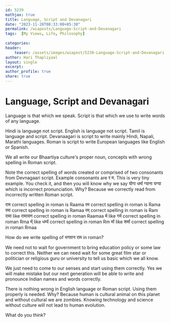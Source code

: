 ```yaml
---        
id: 5239        
mathjax: true        
title: Language, Script and Devanagari          
date: "2023-11-28T08:33:00+05:30"        
permalink: /wiaposts/Language-Script-and-Devanagari      
tags:  [My Views, Life, Philosophy]         
        
categories:        
header:        
    teaser: /assets/images/wiapost/5239-Language-Script-and-Devanagari.jpg        
author: Hari Thapliyaal        
layout: single        
excerpt:        
author_profile: true        
share: true        
---        
```

        
		
# Language, Script and Devanagari

Language is that which we speak. Script is that which we use to write words of any language.

Hindi is language not script. English is language not script. Tamil is language and script. Devanaagari is script to write mainly Hindi, Napali, Marathi languages. Roman is script to write European languages like English or Spanish.

We all write our Bhaartiya culture's proper noun, concepts with wrong spelling in Roman script.

Note the correct spelling of words created or comprised of two consonants from Devnagaari script. Example consonants are र म. This is very tiny example. You check it, and then you will know why we say योगा धर्मा ग्याना यग्या which is incorrect pronunciation. Why? Because we correctly read from incorrectly written Roman script.

राम correct spelling in roman is Raama
रम correct spelling in roman is Rama
रमा correct spelling in roman is Ramaa
रम् correct spelling in roman is Ram
रामा like रामायण correct spelling in roman ‌Raamaa
र्म like गर्म correct spelling in roman Rma
र्म् like धर्म्य correct spelling in roman Rm
र्मा like शर्मा correct spelling in roman Rmaa

How do we write spelling of भगवान राम in roman?

We need not to wait for government to bring education policy or some law to correct this. Neither we can need wait for some great film star or politician or religious guru or university to tell us basic which we all know.

We just need to come to our senses and start using them correctly. Yes we will make mistake but our next generation will be able to write and pronounce Indian names and words correctly.

There is nothing wrong in English language or Roman script. Using them properly is needed. Why? Because human is cultural animal on this planet and without cultural we are zombies. Knowing technology and science without culture will not lead to human evolution.

What do you think?
